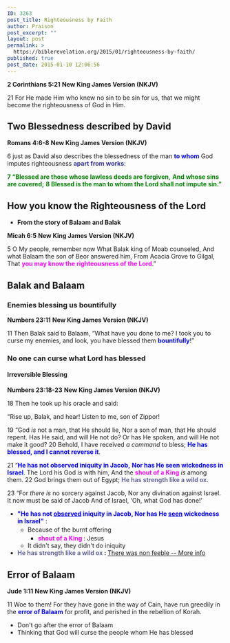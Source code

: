```yaml
---
ID: 3263
post_title: Righteousness by Faith
author: Praison
post_excerpt: ""
layout: post
permalink: >
  https://biblerevelation.org/2015/01/righteousness-by-faith/
published: true
post_date: 2015-01-10 12:06:56
---
```

<strong>2 Corinthians 5:21</strong>
<strong> New King James Version (NKJV)</strong>

21 For He made Him who knew no sin to be sin for us, that we might become the righteousness of God in Him.
<h2>Two Blessedness described by David</h2>
<strong>Romans 4:6-8</strong>
<strong> New King James Version (NKJV)</strong>

6 just as David also describes the blessedness of the man <span style="color: #0000ff;"><strong>to whom</strong></span> God imputes righteousness <span style="color: #333399;"><strong>apart from works</strong></span>:

<strong><span style="color: #008000;">7 “Blessed are those whose lawless deeds are forgiven,</span></strong>
<strong><span style="color: #008000;"> And whose sins are covered;</span></strong>
<strong><span style="color: #008000;"> 8 Blessed is the man to whom the Lord shall not impute sin.”</span></strong>
<h2>How you know the Righteousness of the Lord</h2>
<ul>
	<li><strong>From the story of Balaam and Balak</strong></li>
</ul>
<strong>Micah 6:5</strong>
<strong> New King James Version (NKJV)</strong>

5 O My people, remember now
What Balak king of Moab counseled,
And what Balaam the son of Beor answered him,
From Acacia Grove to Gilgal,
That <span style="color: #ff00ff;"><strong>you may know the righteousness of the Lord</strong></span>.”
<h2>Balak and Balaam</h2>
<h3>Enemies blessing us bountifully</h3>
<strong>Numbers 23:11</strong>
<strong> New King James Version (NKJV)</strong>

11 Then Balak said to Balaam, “What have you done to me? I took you to curse my enemies, and look, you have blessed them <span style="color: #0000ff;"><strong>bountifully</strong></span>!”
<h3>No one can curse what Lord has blessed</h3>
<h4>Irreversible Blessing</h4>
<strong>Numbers 23:18-23</strong>
<strong> New King James Version (NKJV)</strong>

<span id="en-NKJV-4435" class="text Num-23-18"><span class="versenum">18 </span>Then he took up his oracle and said:</span>
<div class="poetry top-1">
<p class="line"><span class="text Num-23-18">“Rise up, Balak, and hear!</span>
<span class="text Num-23-18">Listen to me, son of Zippor!</span></p>

</div>
<div class="poetry top-1">
<p class="line"><span id="en-NKJV-4436" class="text Num-23-19"><span class="versenum">19 </span>“God <i>is</i> not a man, that He should lie,</span>
<span class="text Num-23-19">Nor a son of man, that He should repent.</span>
<span class="text Num-23-19">Has He said, and will He not do?</span>
<span class="text Num-23-19">Or has He spoken, and will He not make it good?</span>
<span id="en-NKJV-4437" class="text Num-23-20"><span class="versenum">20 </span>Behold, I have received <i>a command</i> to bless;</span>
<span class="text Num-23-20"><span style="color: #0000ff;"><strong>He has blessed, and I cannot reverse it</strong></span>.</span></p>

</div>
<div class="poetry top-1">
<p class="line"><span id="en-NKJV-4438" class="text Num-23-21"><span class="versenum">21 </span>“<span style="color: #0000ff;"><strong>He has not observed iniquity in Jacob,</strong></span></span>
<span class="text Num-23-21"><span style="color: #0000ff;"><strong>Nor has He seen wickedness in Israel</strong></span>.</span>
<span class="text Num-23-21">The <span class="small-caps">Lord</span> his God <i>is</i> with him,</span>
<span class="text Num-23-21">And the <span style="color: #ff00ff;"><strong>shout of a King</strong></span> <i>is</i> among them.</span>
<span id="en-NKJV-4439" class="text Num-23-22"><span class="versenum">22 </span>God brings them out of Egypt;</span>
<span class="text Num-23-22"><span style="color: #666699;"><strong>He has strength like a wild ox</strong></span>.</span></p>

</div>
<div class="poetry top-1">
<p class="line"><span id="en-NKJV-4440" class="text Num-23-23"><span class="versenum">23 </span>“For <i>there is</i> no sorcery against Jacob,</span>
<span class="text Num-23-23">Nor any divination against Israel.</span>
<span class="text Num-23-23">It now must be said of Jacob</span>
<span class="text Num-23-23">And of Israel, ‘Oh, what God has done!’</span></p>

<ul>
	<li class="line"><span style="color: #0000ff;"><strong>"He has not <span style="text-decoration: underline;">observed</span> iniquity in Jacob, Nor has He <span style="text-decoration: underline;">seen</span> wickedness in Israel"</strong> </span>:
<ul>
	<li class="line"><span style="line-height: 1.6471;">Because of the burnt offering</span>
<ul>
	<li class="line"><span style="color: #ff00ff;"><strong>shout of a King </strong></span>: Jesus</li>
</ul>
</li>
	<li class="line">It didn't say, they didn't do iniquity</li>
</ul>
</li>
	<li><strong><span style="color: #666699;">He has strength like a wild ox</span> : </strong><a title="The Passover Lamp" href="http://biblerevelation.org/2014/11/19/the-passover-lamp/" target="_blank">There was non feeble -- More info</a></li>
</ul>
<h2>Error of Balaam</h2>
<strong>Jude 1:11</strong>
<strong> New King James Version (NKJV)</strong>

11 Woe to them! For they have gone in the way of Cain, have run greedily in the <span style="color: #0000ff;"><strong>error of Balaam</strong></span> for profit, and perished in the rebellion of Korah.
<ul>
	<li>Don't go after the error of Balaam</li>
	<li>Thinking that God will curse the people whom He has blessed</li>
</ul>
&nbsp;

</div>
